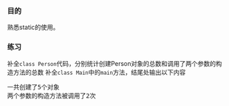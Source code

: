 ### 目的
熟悉static的使用。

### 练习
补全`class Person`代码，分别统计创建Person对象的总数和调用了两个参数的构造方法的总数
补全`class Main`中的`main`方法，结尾处输出以下内容

<pre>
一共创建了5个对象
两个参数的构造方法被调用了2次
</pre>